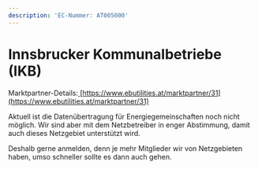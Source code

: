 ```yaml
---
description: 'EC-Nummer: AT005000'
---
```


# Innsbrucker Kommunalbetriebe (IKB)

Marktpartner-Details:[ ](https://www.ebutilities.at/marktpartner/17)[https://www.ebutilities.at/marktpartner/31](https://www.ebutilities.at/marktpartner/31)

Aktuell ist die Datenübertragung für Energiegemeinschaften noch nicht möglich. Wir sind aber mit dem Netzbetreiber in enger Abstimmung, damit auch dieses Netzgebiet unterstützt wird.&#x20;

Deshalb gerne anmelden, denn je mehr Mitglieder wir von Netzgebieten haben, umso schneller sollte es dann auch gehen. &#x20;

